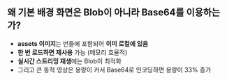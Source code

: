 ## 왜 기본 배경 화면은 Blob이 아니라 Base64를 이용하는가?
- **assets 이미지**는 번들에 포함되어 **이미 로컬에 있음**
- **한 번 로드하면 재사용** 가능 (메모리 효율적)
- **실시간 스트리밍 재생**에는  Blob이 최적화
- 그리고 큰 동적 영상은 용량이 커서 Base64로 인코딩하면 용량이 33% 증가
